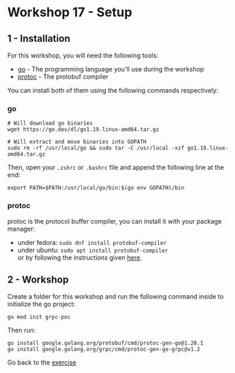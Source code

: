 # Workshop 17 - Setup

## 1 - Installation

For this workshop, you will need the following tools:

- [go](https://go.dev/) - The programming language you'll use during the workshop
- [protoc](https://developers.google.com/protocol-buffers) - The protobuf compiler

You can install both of them using the following commands respectively:

### **go**
```shell
# Will download go binaries
wget https://go.dev/dl/go1.19.linux-amd64.tar.gz

# Will extract and move binaries into GOPATH
sudo rm -rf /usr/local/go && sudo tar -C /usr/local -xzf go1.19.linux-amd64.tar.gz
```

Then, open your `.zshrc` or `.bashrc` file and append the following line at the end:
```shell
export PATH=$PATH:/usr/local/go/bin:$(go env GOPATH)/bin
```

### **protoc**

protoc is the protocol buffer compiler, you can install it with your package manager:
- under fedora: `sudo dnf install protobuf-compiler`
- under ubuntu: `sudo apt install protobuf-compiler`  
or by following the instructions given [here](https://grpc.io/docs/protoc-installation/).

## 2 - Workshop

Create a folder for this workshop and run the following command inside to initialize the go project:
```shell
go mod init grpc-poc
```

Then run:
```shell
go install google.golang.org/protobuf/cmd/protoc-gen-go@1.28.1
go install google.golang.org/grpc/cmd/protoc-gen-go-grpc@v1.2
```

Go back to the [exercise](./README.md)
